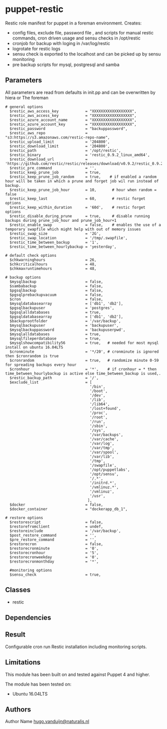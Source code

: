 puppet-restic
==================

Restic role manifest for puppet in a foreman environment.
Creates:
- config files, exclude file, password file , and scripts for manual restic commands, cron driven usage and sensu checks in /opt/restic
- cronjob for backup with loging in /var/log/restic
- logrotate for restic logs
- sensu check is exported to the localhost and can be picked up by sensu monitoring
- pre backup scripts for mysql, postgresql and samba

Parameters
-------------
All parameters are read from defaults in init.pp and can be overwritten by hiera or The foreman

```
# general options
  $restic_aws_access_key            = "XXXXXXXXXXXXXXXXXX",
  $restic_aws_access_key            = "XXXXXXXXXXXXXXXXXX",
  $restic_azure_account_name        = "XXXXXXXXXXXXXXXXXX",
  $restic_azure_account_key         = "XXXXXXXXXXXXXXXXXX",
  $restic_password                  = "backuppassword",
  $restic_aws_repo                  = "s3:https://s3.amazonaws.com/restic-repo-name",
  $restic_upload_limit              = '204800',
  $restic_download_limit            = '204800',
  $restic_path                      = '/opt/restic',
  $restic_binary                    = 'restic_0.9.2_linux_amd64',
  $restic_download_url              = 'https://github.com/restic/restic/releases/download/v0.9.2/restic_0.9.2_linux_amd64.bz2',
  $restic_pre_command               = '',
  $restic_keep_prune_job            = true,
  $restic_keep_prune_job_random     = true,    # if enabled a random hour will be taken in which a prune and forget job wil run instead of backup.
  $restic_keep_prune_job_hour       = 10,       # hour when random = false
  $restic_keep_last                 = 60,       # restic forget options
  $restic_keep_within_duration      = '60d',    # restic forget options
  $restic_disable_during_prune      = true,     # disable running backups during prune_job_hour and prune_job_hour+1
  $restic_enable_swap               = false,    # enables the use of a temporary swapfile which might help with out of memory issues
  $restic_swap_size                 = '2G',
  $restic_swap_location             = '/tmp/.swapfile',
  $restic_time_between_backup       = '1',
  $restic_time_between_hourlybackup = 'yesterday',

# default check options
  $chkwarninghours                  = 26,
  $chkcriticalhours                 = 48,
  $chkmaxruntimehours               = 48,

# backup options
  $mysqlbackup                      = false,
  $sambabackup                      = false,
  $pgsqlbackup                      = false,
  $pgsqlprebackupvacuum             = false,
  $cron                             = false,
  $mysqldatabasearray               = ['db1', 'db2'],
  $pgsqlbackupuser                  = 'postgres',
  $pgsqlalldatabases                = true,
  $pgsqldatabasearray               = ['db1', 'db2'],
  $backuprootfolder                 = '/var/backup',
  $mysqlbackupuser                  = 'backupuser',
  $mysqlbackuppassword              = 'backupuserpwd',
  $mysqlalldatabases                = true,
  $mysqlfileperdatabase             = true,
  $mysqlshowcompatibility56         = true,   # needed for most mysql install on ubuntu 16.04LTS
  $cronminute                       = '*/20', # cronminute is ignored then $cronrandom is true
  $cronrandom                       = true,   # randomize minute 0-59 for spreading backups every hour
  $cronhour                         = '*',    # if cronhour = * then time_between_hourlybackup is active else time_between_backup is used,.
  $restic_backup_path               = '/',
  $exclude_list                     = [
                                      '/bin',
                                      '/boot',
                                      '/dev',
                                      '/lib',
                                      '/lib64',
                                      '/lost+found',
                                      '/proc',
                                      '/root',
                                      '/run',
                                      '/sbin',
                                      '/sys',
                                      '/var/backups',
                                      '/var/cache',
                                      '/var/log',
                                      '/var/tmp',
                                      '/var/spool',
                                      '/var/lib',
                                      '/tmp',
                                      '/swapfile',
                                      '/opt/puppetlabs',
                                      '/opt/sensu',
                                      '/.*',
                                      '/initrd.*',
                                      '/vmlinuz.*',
                                      '/vmlinuz',
                                      '/usr',
                                     ],
  $docker                           = false,
  $docker_container                 = "dockerapp_db_1",

# restore options
  $restorescript                    = false,
  $restorefromclient                = undef,
  $restoreinclude                   = '/var/backup',
  $post_restore_command             = '',
  $pre_restore_command              = '',
  $restorecron                      = false,
  $restorecronminute                = '0',
  $restorecronhour                  = '5',
  $restorecronweekday               = '0',
  $restorecronmonthday              = '*',

  #monitoring options
  $sensu_check                      = true,
```

Classes
-------------
- restic


Dependencies
-------------




Result
-------------
Configurable cron run Restic installation including monitoring scripts.


Limitations
-------------
This module has been built on and tested against Puppet 4 and higher.

The module has been tested on:
- Ubuntu 16.04LTS


Authors
-------------
Author Name <hugo.vanduijn@naturalis.nl>

